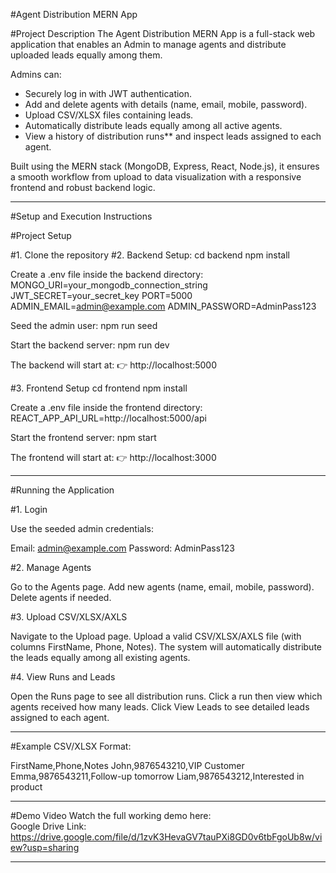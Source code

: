 #Agent Distribution MERN App

#Project Description
The Agent Distribution MERN App is a full-stack web application that enables an Admin to manage agents and distribute uploaded leads equally among them.

Admins can:
- Securely log in with JWT authentication.
- Add and delete agents with details (name, email, mobile, password).
- Upload CSV/XLSX files containing leads.
- Automatically distribute leads equally among all active agents.
- View a history of distribution runs** and inspect leads assigned to each agent.

Built using the MERN stack (MongoDB, Express, React, Node.js), it ensures a smooth workflow from upload to data visualization with a responsive frontend and robust backend logic.

---

#Setup and Execution Instructions

#Project Setup

#1. Clone the repository
#2. Backend Setup: 
cd backend
npm install

Create a .env file inside the backend directory:
MONGO_URI=your_mongodb_connection_string
JWT_SECRET=your_secret_key
PORT=5000
ADMIN_EMAIL=admin@example.com
ADMIN_PASSWORD=AdminPass123

Seed the admin user:
npm run seed

Start the backend server:
npm run dev

The backend will start at:
👉 http://localhost:5000

#3. Frontend Setup
cd frontend
npm install

Create a .env file inside the frontend directory:
REACT_APP_API_URL=http://localhost:5000/api

Start the frontend server:
npm start

The frontend will start at:
👉 http://localhost:3000

---

#Running the Application

#1. Login

Use the seeded admin credentials:

Email: admin@example.com
Password: AdminPass123

#2. Manage Agents

Go to the Agents page.
Add new agents (name, email, mobile, password).
Delete agents if needed.

#3. Upload CSV/XLSX/AXLS

Navigate to the Upload page.
Upload a valid CSV/XLSX/AXLS file (with columns FirstName, Phone, Notes).
The system will automatically distribute the leads equally among all existing agents.

#4. View Runs and Leads

Open the Runs page to see all distribution runs.
Click a run then view which agents received how many leads.
Click View Leads to see detailed leads assigned to each agent.

---

#Example CSV/XLSX Format:

FirstName,Phone,Notes
John,9876543210,VIP Customer
Emma,9876543211,Follow-up tomorrow
Liam,9876543212,Interested in product

---

#Demo Video
Watch the full working demo here:  
Google Drive Link: https://drive.google.com/file/d/1zvK3HevaGV7tauPXi8GD0v6tbFgoUb8w/view?usp=sharing

---
